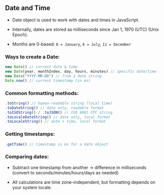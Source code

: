 ## Date and Time 

- Date object is used to work with dates and times in JavaScript.

- Internally, dates are stored as milliseconds since Jan 1, 1970 (UTC) (Unix Epoch).

- Months are 0-based: `0 = January`, `6 = July`, `11 = December`

### Ways to create a Date:

```js
new Date() // current date & time
new Date(year, monthIndex, day, hours, minutes) // specific date/time
new Date("YYYY-MM-DD") // from a date string
Date.now() // current timestamp (in ms)
```

### Common formatting methods:

```js
.toString() // human-readable string (local time)
.toDateString() // date only, readable format
.toISOString() / .toJSON() // ISO 8601 UTC string
.toLocaleDateString() // date only, local format
.toLocaleString() // date + time, local format
```

### Getting timestamps:

```js
.getTime() // timestamp in ms for a date object
```

### Comparing dates:

- Subtract one timestamp from another → difference in milliseconds (convert to seconds/minutes/hours/days as needed)

- All calculations are time zone–independent, but formatting depends on your system locale.